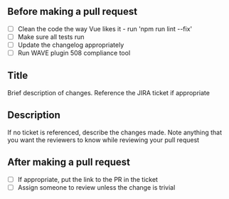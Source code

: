 Before making a pull request
----------------------------
- [ ] Clean the code the way Vue likes it - run 'npm run lint --fix'
- [ ] Make sure all tests run
- [ ] Update the changelog appropriately
- [ ] Run WAVE plugin 508 compliance tool

Title
-----------
Brief description of changes. Reference the JIRA ticket if appropriate

Description
-----------
If no ticket is referenced, describe the changes made. Note anything that you want the reviewers to know while
reviewing your pull request

After making a pull request
---------------------------
- [ ] If appropriate, put the link to the PR in the ticket
- [ ] Assign someone to review unless the change is trivial